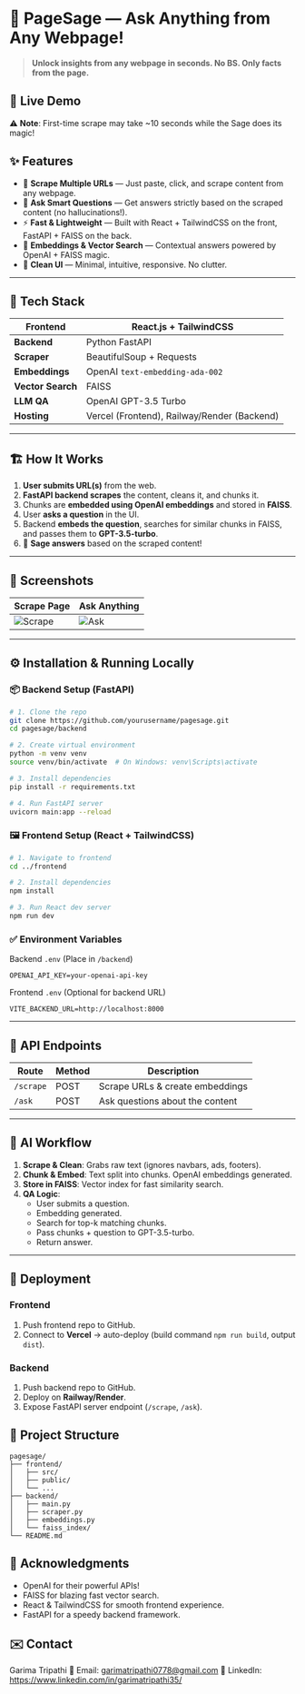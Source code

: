

# 🦉 PageSage — Ask Anything from Any Webpage!

> **Unlock insights from any webpage in seconds. No BS. Only facts from the page.**


## 🚀 Live Demo
<!-- 🔗 [Click here to try PageSage!](https://your-live-link.com)   -->
⚠️ **Note**: First-time scrape may take ~10 seconds while the Sage does its magic!


## ✨ Features
- 🔗 **Scrape Multiple URLs** — Just paste, click, and scrape content from any webpage.
- 🤖 **Ask Smart Questions** — Get answers strictly based on the scraped content (no hallucinations!).
- ⚡ **Fast & Lightweight** — Built with React + TailwindCSS on the front, FastAPI + FAISS on the back.
- 💾 **Embeddings & Vector Search** — Contextual answers powered by OpenAI + FAISS magic.
- 🧹 **Clean UI** — Minimal, intuitive, responsive. No clutter.

---

## 🎨 Tech Stack
| **Frontend**     | React.js + TailwindCSS |
|------------------|------------------------|
| **Backend**      | Python FastAPI         |
| **Scraper**      | BeautifulSoup + Requests |
| **Embeddings**   | OpenAI `text-embedding-ada-002` |
| **Vector Search**| FAISS                 |
| **LLM QA**       | OpenAI GPT-3.5 Turbo  |
| **Hosting**      | Vercel (Frontend), Railway/Render (Backend) |

---

## 🏗️ How It Works
1. **User submits URL(s)** from the web.
2. **FastAPI backend scrapes** the content, cleans it, and chunks it.
3. Chunks are **embedded using OpenAI embeddings** and stored in **FAISS**.
4. User **asks a question** in the UI.
5. Backend **embeds the question**, searches for similar chunks in FAISS, and passes them to **GPT-3.5-turbo**.
6. 🦉 **Sage answers** based on the scraped content!

---

## 📸 Screenshots

| Scrape Page | Ask Anything |
|-------------|--------------|
| ![Scrape](https://your-link.com/scrape.png) | ![Ask](https://your-link.com/ask.png) |

---

## ⚙️ Installation & Running Locally

### 📦 Backend Setup (FastAPI)
```bash
# 1. Clone the repo
git clone https://github.com/yourusername/pagesage.git
cd pagesage/backend

# 2. Create virtual environment
python -m venv venv
source venv/bin/activate  # On Windows: venv\Scripts\activate

# 3. Install dependencies
pip install -r requirements.txt

# 4. Run FastAPI server
uvicorn main:app --reload
```

### 🖼️ Frontend Setup (React + TailwindCSS)
```bash
# 1. Navigate to frontend
cd ../frontend

# 2. Install dependencies
npm install

# 3. Run React dev server
npm run dev
```

### ✅ Environment Variables

Backend `.env` (Place in `/backend`)
```
OPENAI_API_KEY=your-openai-api-key
```

Frontend `.env` (Optional for backend URL)
```
VITE_BACKEND_URL=http://localhost:8000
```

---

## 📝 API Endpoints

| **Route**       | **Method** | **Description**        |
|-----------------|------------|------------------------|
| `/scrape`       | POST       | Scrape URLs & create embeddings |
| `/ask`          | POST       | Ask questions about the content |

---

## 🤖 AI Workflow
1. **Scrape & Clean**: Grabs raw text (ignores navbars, ads, footers).
2. **Chunk & Embed**: Text split into chunks. OpenAI embeddings generated.
3. **Store in FAISS**: Vector index for fast similarity search.
4. **QA Logic**:
   - User submits a question.
   - Embedding generated.
   - Search for top-k matching chunks.
   - Pass chunks + question to GPT-3.5-turbo.
   - Return answer.

---

## 🚀 Deployment
### Frontend
1. Push frontend repo to GitHub.
2. Connect to **Vercel** → auto-deploy (build command `npm run build`, output `dist`).

### Backend
1. Push backend repo to GitHub.
2. Deploy on **Railway/Render**.
3. Expose FastAPI server endpoint (`/scrape`, `/ask`).

## 🎯 Project Structure
```
pagesage/
├── frontend/
│   ├── src/
│   ├── public/
│   └── ...
├── backend/
│   ├── main.py
│   ├── scraper.py
│   ├── embeddings.py
│   └── faiss_index/
└── README.md
```


## 🙌 Acknowledgments
- OpenAI for their powerful APIs!
- FAISS for blazing fast vector search.
- React & TailwindCSS for smooth frontend experience.
- FastAPI for a speedy backend framework.



## ✉️ Contact
Garima Tripathi
📧 Email: garimatripathi0778@gmail.com
🔗 LinkedIn: https://www.linkedin.com/in/garimatripathi35/
